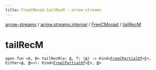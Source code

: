 ```yaml
---
title: FreeCMonad.tailRecM - arrow-streams
---
```


[arrow-streams](../../index.html) / [arrow.streams.internal](../index.html) / [FreeCMonad](index.html) / [tailRecM](./tail-rec-m.html)

# tailRecM

`open fun <A, B> tailRecM(a: `[`A`](tail-rec-m.html#A)`, f: (`[`A`](tail-rec-m.html#A)`) -> Kind<`[`FreeCPartialOf`](../-free-c-partial-of.html)`<`[`F`](index.html#F)`>, Either<`[`A`](tail-rec-m.html#A)`, `[`B`](tail-rec-m.html#B)`>>): Kind<`[`FreeCPartialOf`](../-free-c-partial-of.html)`<`[`F`](index.html#F)`>, `[`B`](tail-rec-m.html#B)`>`
